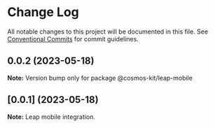 # Change Log

All notable changes to this project will be documented in this file.
See [Conventional Commits](https://conventionalcommits.org) for commit guidelines.

## 0.0.2 (2023-05-18)

**Note:** Version bump only for package @cosmos-kit/leap-mobile





## [0.0.1] (2023-05-18)

**Note:** Leap mobile integration.
